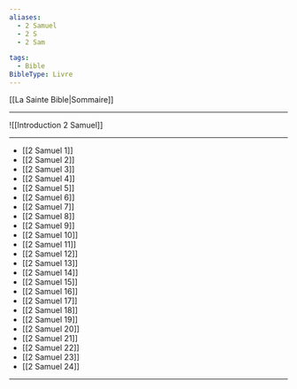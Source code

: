 ```yaml
---
aliases:
  - 2 Samuel
  - 2 S
  - 2 Sam

tags:
  - Bible
BibleType: Livre
---
```

[[La Sainte Bible|Sommaire]]

---

![[Introduction 2 Samuel]]

---
- [[2 Samuel 1]] 
- [[2 Samuel 2]] 
- [[2 Samuel 3]] 
- [[2 Samuel 4]] 
- [[2 Samuel 5]] 
- [[2 Samuel 6]] 
- [[2 Samuel 7]] 
- [[2 Samuel 8]] 
- [[2 Samuel 9]] 
- [[2 Samuel 10]] 
- [[2 Samuel 11]] 
- [[2 Samuel 12]] 
- [[2 Samuel 13]] 
- [[2 Samuel 14]] 
- [[2 Samuel 15]] 
- [[2 Samuel 16]] 
- [[2 Samuel 17]] 
- [[2 Samuel 18]] 
- [[2 Samuel 19]] 
- [[2 Samuel 20]] 
- [[2 Samuel 21]] 
- [[2 Samuel 22]] 
- [[2 Samuel 23]] 
- [[2 Samuel 24]] 


---
